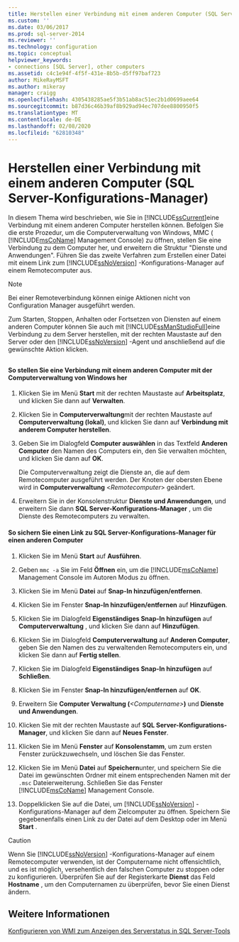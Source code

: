 ```yaml
---
title: Herstellen einer Verbindung mit einem anderen Computer (SQL Server-Konfigurations-Manager) | Microsoft-Dokumentation
ms.custom: ''
ms.date: 03/06/2017
ms.prod: sql-server-2014
ms.reviewer: ''
ms.technology: configuration
ms.topic: conceptual
helpviewer_keywords:
- connections [SQL Server], other computers
ms.assetid: c4c1e94f-4f5f-431e-8b5b-d5ff97baf723
author: MikeRayMSFT
ms.author: mikeray
manager: craigg
ms.openlocfilehash: 4305438285ae5f3b51ab8ac51ec2b1d0699aee64
ms.sourcegitcommit: b87d36c46b39af8b929ad94ec707dee8800950f5
ms.translationtype: MT
ms.contentlocale: de-DE
ms.lasthandoff: 02/08/2020
ms.locfileid: "62810348"
---
```

# <a name="connect-to-another-computer-sql-server-configuration-manager"></a>Herstellen einer Verbindung mit einem anderen Computer (SQL Server-Konfigurations-Manager)
  In diesem Thema wird beschrieben, wie Sie in [!INCLUDE[ssCurrent](../../includes/sscurrent-md.md)]eine Verbindung mit einem anderen Computer herstellen können. Befolgen Sie die erste Prozedur, um die Computerverwaltung von Windows, MMC ( [!INCLUDE[msCoName](../../includes/msconame-md.md)] Management Console) zu öffnen, stellen Sie eine Verbindung zu dem Computer her, und erweitern die Struktur "Dienste und Anwendungen". Führen Sie das zweite Verfahren zum Erstellen einer Datei mit einem Link zum [!INCLUDE[ssNoVersion](../../includes/ssnoversion-md.md)] -Konfigurations-Manager auf einem Remotecomputer aus.  
  
> [!NOTE]  
>  Bei einer Remoteverbindung können einige Aktionen nicht von Configuration Manager ausgeführt werden.  
  
 Zum Starten, Stoppen, Anhalten oder Fortsetzen von Diensten auf einem anderen Computer können Sie auch mit [!INCLUDE[ssManStudioFull](../../includes/ssmanstudiofull-md.md)]eine Verbindung zu dem Server herstellen, mit der rechten Maustaste auf den Server oder den [!INCLUDE[ssNoVersion](../../includes/ssnoversion-md.md)] -Agent und anschließend auf die gewünschte Aktion klicken.  
  
##  <a name="SSMSProcedure"></a>  
  
#### <a name="to-connect-to-another-computer-with-windows-computer-management"></a>So stellen Sie eine Verbindung mit einem anderen Computer mit der Computerverwaltung von Windows her  
  
1.  Klicken Sie im Menü **Start** mit der rechten Maustaste auf **Arbeitsplatz**, und klicken Sie dann auf **Verwalten**.  
  
2.  Klicken Sie in **Computerverwaltung**mit der rechten Maustaste auf **Computerverwaltung (lokal)**, und klicken Sie dann auf **Verbindung mit anderem Computer herstellen**.  
  
3.  Geben Sie im Dialogfeld **Computer auswählen** in das Textfeld **Anderen Computer** den Namen des Computers ein, den Sie verwalten möchten, und klicken Sie dann auf **OK**.  
  
     Die Computerverwaltung zeigt die Dienste an, die auf dem Remotecomputer ausgeführt werden. Der Knoten der obersten Ebene wird in **Computerverwaltung** \<*Remotecomputer*> geändert.  
  
4.  Erweitern Sie in der Konsolenstruktur **Dienste und Anwendungen**, und erweitern Sie dann **SQL Server-Konfigurations-Manager** , um die Dienste des Remotecomputers zu verwalten.  
  
#### <a name="to-save-a-link-to-sql-server-configuration-manager-for-another-computer"></a>So sichern Sie einen Link zu SQL Server-Konfigurations-Manager für einen anderen Computer  
  
1.  Klicken Sie im Menü **Start** auf **Ausführen**.  
  
2.  Geben `mmc -a` Sie im Feld **Öffnen** ein, um die [!INCLUDE[msCoName](../../includes/msconame-md.md)] Management Console im Autoren Modus zu öffnen.  
  
3.  Klicken Sie im Menü **Datei** auf **Snap-In hinzufügen/entfernen**.  
  
4.  Klicken Sie im Fenster **Snap-In hinzufügen/entfernen** auf **Hinzufügen**.  
  
5.  Klicken Sie im Dialogfeld **Eigenständiges Snap-In hinzufügen** auf **Computerverwaltung** , und klicken Sie dann auf **Hinzufügen**.  
  
6.  Klicken Sie im Dialogfeld **Computerverwaltung** auf **Anderen Computer**, geben Sie den Namen des zu verwaltenden Remotecomputers ein, und klicken Sie dann auf **Fertig stellen**.  
  
7.  Klicken Sie im Dialogfeld **Eigenständiges Snap-In hinzufügen** auf **Schließen**.  
  
8.  Klicken Sie im Fenster **Snap-In hinzufügen/entfernen** auf **OK**.  
  
9. Erweitern Sie **Computer Verwaltung (***\<Computername>***)** und **Dienste und Anwendungen**.  
  
10. Klicken Sie mit der rechten Maustaste auf **SQL Server-Konfigurations-Manager**, und klicken Sie dann auf **Neues Fenster**.  
  
11. Klicken Sie im Menü **Fenster** auf **Konsolenstamm**, um zum ersten Fenster zurückzuwechseln, und löschen Sie das Fenster.  
  
12. Klicken Sie im Menü **Datei** auf **Speichern**unter, und speichern Sie die Datei im gewünschten Ordner mit einem entsprechenden Namen mit der `.msc` Dateierweiterung. Schließen Sie das Fenster [!INCLUDE[msCoName](../../includes/msconame-md.md)] Management Console.  
  
13. Doppelklicken Sie auf die Datei, um [!INCLUDE[ssNoVersion](../../includes/ssnoversion-md.md)] -Konfigurations-Manager auf dem Zielcomputer zu öffnen. Speichern Sie gegebenenfalls einen Link zu der Datei auf dem Desktop oder im Menü **Start** .  
  
> [!CAUTION]  
>  Wenn Sie [!INCLUDE[ssNoVersion](../../includes/ssnoversion-md.md)] -Konfigurations-Manager auf einem Remotecomputer verwenden, ist der Computername nicht offensichtlich, und es ist möglich, versehentlich den falschen Computer zu stoppen oder zu konfigurieren. Überprüfen Sie auf der Registerkarte **Dienst** das Feld **Hostname** , um den Computernamen zu überprüfen, bevor Sie einen Dienst ändern.  
  
## <a name="see-also"></a>Weitere Informationen  
 [Konfigurieren von WMI zum Anzeigen des Serverstatus in SQL Server-Tools](../../ssms/configure-wmi-to-show-server-status-in-sql-server-tools.md)  
  
  
